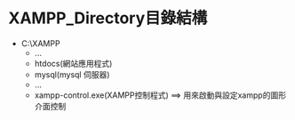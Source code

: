 # XAMPP_Directory目錄結構
- C:\XAMPP
  - ...
  - htdocs(網站應用程式)
  - mysql(mysql 伺服器)
  - ...
  - xampp-control.exe(XAMPP控制程式) ==> 用來啟動與設定xampp的圖形介面控制
